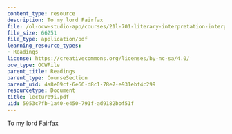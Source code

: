 ```yaml
---
content_type: resource
description: To my lord Fairfax
file: /ol-ocw-studio-app/courses/21l-701-literary-interpretation-interpreting-poetry-fall-2003/5953c7fb1a40e450791fad9182bbf51f_lecture9i.pdf
file_size: 66251
file_type: application/pdf
learning_resource_types:
- Readings
license: https://creativecommons.org/licenses/by-nc-sa/4.0/
ocw_type: OCWFile
parent_title: Readings
parent_type: CourseSection
parent_uid: 4a8e09cf-6e66-d8c1-78e7-e931ebf4c299
resourcetype: Document
title: lecture9i.pdf
uid: 5953c7fb-1a40-e450-791f-ad9182bbf51f
---
```

To my lord Fairfax
